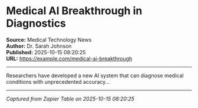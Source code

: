 # Medical AI Breakthrough in Diagnostics

**Source:** Medical Technology News  
**Author:** Dr. Sarah Johnson  
**Published:** 2025-10-15 08:20:25  
**URL:** https://example.com/medical-ai-breakthrough  

---

Researchers have developed a new AI system that can diagnose medical conditions with unprecedented accuracy...

---
*Captured from Zapier Table on 2025-10-15 08:20:25*
